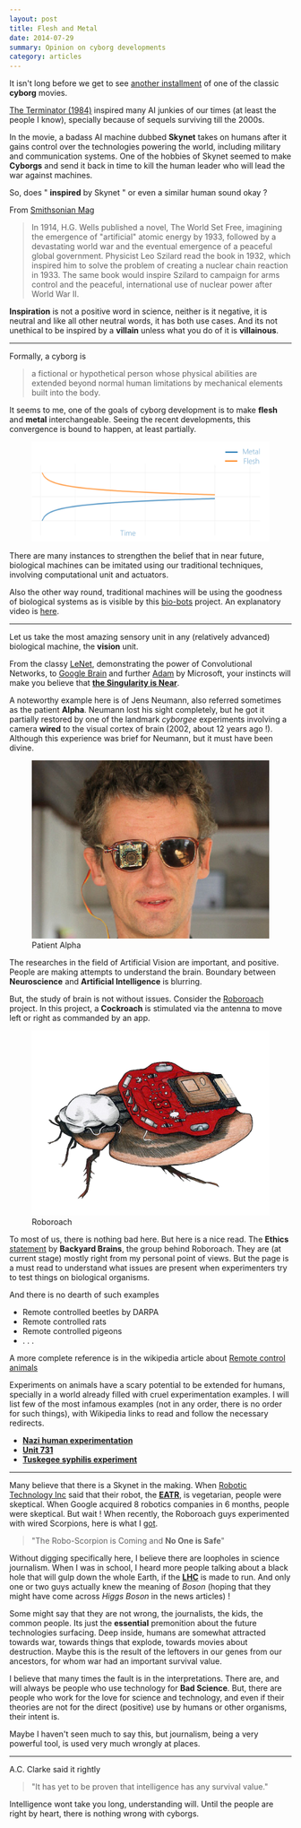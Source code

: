 ```yaml
---
layout: post
title: Flesh and Metal
date: 2014-07-29
summary: Opinion on cyborg developments
category: articles
---
```


<span class="dropcap">I</span>t isn't long before we get to see [another installment](http://www.imdb.com/title/tt1340138/) of one of the classic **cyborg** movies.

[The Terminator (1984)](http://www.imdb.com/title/tt0088247/) inspired many AI junkies of our times (at least the people I know), specially because of sequels surviving till the 2000s.

In the movie, a badass AI machine dubbed **Skynet** takes on humans after it gains control over the technologies powering the world, including military and communication systems. One of the hobbies of Skynet seemed to make **Cyborgs** and send it back in time to kill the human leader who will lead the war against machines.

So, does " **inspired** by Skynet " or even a similar human sound okay ?

From [Smithsonian Mag](http://www.smithsonianmag.com/science-nature/ten-inventions-inspired-by-science-fiction-128080674/?no-ist)

>In 1914, H.G. Wells published a novel, The World Set Free, imagining the emergence of "artificial" atomic energy by 1933, followed by a devastating world war and the eventual emergence of a peaceful global government. Physicist Leo Szilard read the book in 1932, which inspired him to solve the problem of creating a nuclear chain reaction in 1933. The same book would inspire Szilard to campaign for arms control and the peaceful, international use of nuclear power after World War II.

**Inspiration** is not a positive word in science, neither is it negative, it is neutral and like all other neutral words, it has both use cases. And its not unethical to be inspired by a **villain** unless what you do of it is **villainous**.

---

Formally, a cyborg is

> a fictional or hypothetical person whose physical abilities are extended beyond normal human limitations by mechanical elements built into the body.

It seems to me, one of the goals of cyborg development is to make **flesh** and **metal** interchangeable.
Seeing the recent developments, this convergence is bound to happen, at least partially.

<figure>
<img src="/images/posts/flesh/convergence.png">
</figure>

There are many instances to strengthen the belief that in near future, biological machines can be imitated using our traditional techniques, involving computational unit and actuators.

Also the other way round, traditional machines will be using the goodness of biological systems as is visible by this [bio-bots](http://news.illinois.edu/news/12/1115bio-bots_RashidBashir.html) project. An explanatory video is [here](https://www.youtube.com/watch?v=skCzl7FlM34).

---

Let us take the most amazing sensory unit in any (relatively advanced) biological machine, the **vision** unit.

From the classy [LeNet](http://yann.lecun.com/exdb/lenet/), demonstrating the power of Convolutional Networks, to [Google Brain](http://en.wikipedia.org/wiki/Google_Brain) and further [Adam](http://research.microsoft.com/en-us/news/features/dnnvision-071414.aspx) by Microsoft, your instincts will make you believe that **[the Singularity is Near](https://www.goodreads.com/book/show/83518.The_Singularity_is_Near)**.

A noteworthy example here is of Jens Neumann, also referred sometimes as the patient **Alpha**. Neumann lost his sight completely, but he got it partially restored by one of the landmark *cyborgee* experiments involving a camera **wired** to the visual cortex of brain (2002, about 12 years ago !). Although this experience was brief for Neumann, but it must have been divine.

<figure>
	<img src="/images/posts/flesh/alpha.png">
	<figcaption>Patient Alpha</figcaption>
</figure>

The researches in the field of Artificial Vision are important, and positive. People are making attempts to understand the brain. Boundary between **Neuroscience** and **Artificial Intelligence** is blurring.

But, the study of brain is not without issues.
Consider the [Roboroach](https://backyardbrains.com/products/roboroach) project. In this project, a **Cockroach** is stimulated via the antenna to move left or right as commanded by an app.

<figure>
	<img src="/images/posts/flesh/roboroach.png">
	<figcaption>Roboroach</figcaption>
</figure>

To most of us, there is nothing bad here.
But here is a nice read.
The **Ethics** [statement](http://wiki.backyardbrains.com/Ethical_Issues_Regarding_Using_Invertebrates_in_Education) by **Backyard Brains**, the group behind Roboroach.
They are (at current stage) mostly right from my personal point of views.
But the page is a must read to understand what issues are present when experimenters try to test things on biological organisms.

And there is no dearth of such examples

- Remote controlled beetles by DARPA
- Remote controlled rats
- Remote controlled pigeons
- . . .

A more complete reference is in the wikipedia article about [Remote control animals](http://en.wikipedia.org/wiki/Remote_control_animal)

Experiments on animals have a scary potential to be extended for humans, specially in a world already filled with cruel experimentation examples. I will list few of the most infamous examples (not in any order, there is no order for such things), with Wikipedia links to read and follow the necessary redirects.

- **[Nazi human experimentation](http://en.wikipedia.org/wiki/Nazi_human_experimentation)**
- **[Unit 731](http://en.wikipedia.org/wiki/Unit_731)**
- **[Tuskegee syphilis experiment](http://en.wikipedia.org/wiki/Tuskegee_syphilis_experiment)**

---

Many believe that there is a Skynet in the making. When [Robotic Technology Inc](http://www.robotictechnologyinc.com/index.php/home) said that their robot, the **[EATR](http://www.robotictechnologyinc.com/index.php/EATR)**, is vegetarian, people were skeptical. When Google acquired 8 robotics companies in 6 months, people were skeptical. But wait ! When recently, the Roboroach guys experimented with wired Scorpions, here is what I [got](http://www.popularmechanics.com/science/health/nueroscience/the-robo-scorpion-is-coming-and-no-one-is-safe-17035113?click=pm_latest).

> "The Robo-Scorpion is Coming and **No One is Safe**"

Without digging specifically here, I believe there are loopholes in science journalism.
When I was in school, I heard more people talking about a black hole that will gulp down the whole Earth, if the **[LHC](http://en.wikipedia.org/wiki/Large_Hadron_Collider)** is made to run.
And only one or two guys actually knew the meaning of *Boson* (hoping that they might have come across *Higgs Boson* in the news articles) !

Some might say that they are not wrong, the journalists, the kids, the common people. Its just the **essential** premonition about the future technologies surfacing.
Deep inside, humans are somewhat attracted towards war, towards things that explode, towards movies about destruction. Maybe this is the result of the leftovers in our genes from our ancestors, for whom war had an important survival value.

I believe that many times the fault is in the interpretations. There are, and will always be people who use technology for **Bad Science**. But, there are people who work for the love for science and technology, and even if their theories are not for the direct (positive) use by humans or other organisms, their intent is.

Maybe I haven't seen much to say this, but journalism, being a very powerful tool, is used very much wrongly at places.

---

A.C. Clarke said it rightly

> "It has yet to be proven that intelligence has any survival value."

Intelligence wont take you long, understanding will.
Until the people are right by heart, there is nothing wrong with cyborgs.
